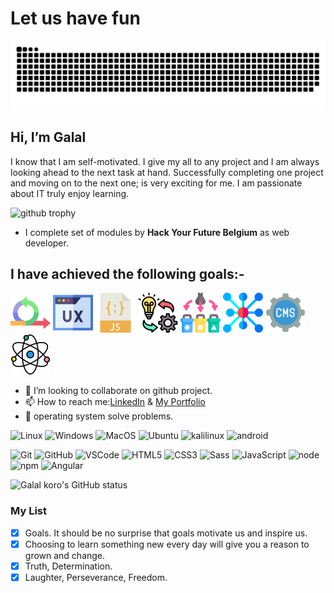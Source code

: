 # Let us have fun

![game](https://github.com/Platane/snk/raw/output/github-contribution-grid-snake.svg)

## Hi, I’m Galal

I know that I am self-motivated. I give my all to any project and I am always
looking ahead to the next task at hand. Successfully completing one project and
moving on to the next one; is very exciting for me. I am passionate about IT
truly enjoy learning.

![github trophy](https://github-profile-trophy.vercel.app/?username=galalkoro98&theme=dracula)

- I complete set of modules by **Hack Your Future Belgium** as web developer.
  
## I have achieved the following goals:-

![Agile Development](/imgaes/agile.png)
![UX/UI DESIGN](/imgaes/ux.png)
![JavaScript](/imgaes/javascript.png)
![Behavior, strategy, implementation](/imgaes/implementation.png)
![Separation of Concern](/imgaes/separation.png)
![Asynchronous Programming](/imgaes/asyc.png)
![Headless CMS](/imgaes/cms.png)
![Component Based Design /React](/imgaes/science.png)

- 👯 I’m looking to collaborate on github project.
- 📫 How to reach me:[LinkedIn](https://www.linkedin.com/in/galal-koro-1726891a9/) & [My Portfolio](https://galal-cv.netlify.app/)
- 💁 operating system solve problems.

![Linux](https://img.shields.io/badge/Linux-FCC624?style=for-the-badge&logo=linux&logoColor=black)
![Windows](https://img.shields.io/badge/windows-white?style=for-the-badge&logo=windows&logoColor=blue)
![MacOS](https://img.shields.io/badge/apple-fff?style=for-the-badge&logo=apple&logoColor=black)
![Ubuntu](https://img.shields.io/badge/ubuntu-dd4814?style=for-the-badge&logo=ubuntu&logoColor=white)
![kalilinux](https://img.shields.io/badge/kalilinux-blue?style=for-the-badge&logo=kalilinux&logoColor=white)
![android](https://img.shields.io/badge/android-white?style=for-the-badge&logo=android&logoColor=green)

![Git](https://img.shields.io/badge/-Git-%23F05032?style=flat-square&logo=git&logoColor=%23ffffff)
![GitHub](https://img.shields.io/badge/-Github-ffffff?style=flat-square&logo=github&logoColor=black)
![VSCode](https://img.shields.io/badge/-VSCode-%23007ACC?style=flat-square&logo=visual-studio-code)
![HTML5](https://img.shields.io/badge/-HTML5-%23E44D27?style=flat-square&logo=html5&logoColor=ffffff)
![CSS3](https://img.shields.io/badge/-CSS3-%231572B6?style=flat-square&logo=css3)
![Sass](https://img.shields.io/badge/-Sass-%23CC6699?style=flat-square&logo=sass&logoColor=ffffff)
![JavaScript](https://img.shields.io/badge/-JavaScript-%23F7DF1C?style=flat-square&logo=javascript&logoColor=000000&labelColor=%23F7DF1C&color=%23FFCE5A)
![node](https://img.shields.io/badge/-node-js%23CC6699?style=flat-square&logo=node-js&logoColor=ffffff)
![npm](https://img.shields.io/badge/-npm-white?style=flat-circule&logo=npm&logoColor=white)
![Angular](https://img.shields.io/badge/-Angular-white?style=flat-circule&logo=Angular&logoColor=red)

![Galal koro's GitHub status](https://github-readme-stats.vercel.app/api?username=galalkoro98&theme=onedark&show_icons=true)

### My List

- [x] Goals. It should be no surprise that goals motivate us and inspire us.
- [x] Choosing to learn something new every day will give you a reason to grown and change.
- [x] Truth, Determination.
- [x] Laughter, Perseverance, Freedom.
